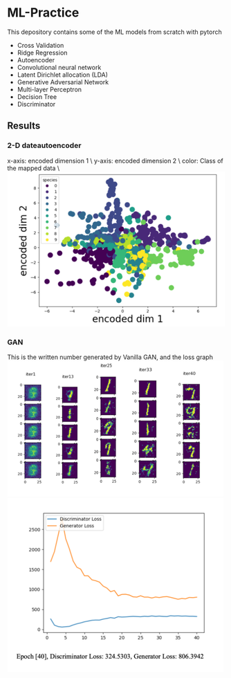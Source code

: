 # ML-Practice

This depository contains some of the ML models from scratch with pytorch

- Cross Validation
- Ridge Regression
- Autoencoder
- Convolutional neural network
- Latent Dirichlet allocation (LDA)
- Generative Adversarial Network
- Multi-layer Perceptron
- Decision Tree
- Discriminator

## Results

### 2-D dateautoencoder
x-axis: encoded dimension 1 \\
y-axis: encoded dimension 2 \\
color: Class of the mapped data \\
![](pics/AE.png)

### GAN
This is the written number generated by Vanilla GAN, and the loss graph
<img src="pics/GAN.png" alt="drawing" width="500"/>
<img src="pics/GAN_loss.png" alt="drawing" width="500"/>

